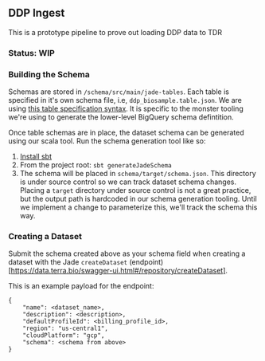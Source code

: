 ## DDP Ingest

This is a prototype pipeline to prove out loading DDP data to TDR

### Status: WIP


### Building the Schema
Schemas are stored in `/schema/src/main/jade-tables`. Each table is specified in it's own schema file, i.e, `ddp_biosample.table.json`. 
We are using [this table specification syntax](https://github.com/DataBiosphere/ingest-utils/tree/master/ingest-sbt-plugins#table-specification-syntax). It
is specific to the monster tooling we're using to generate the lower-level BigQuery schema defintition.

Once table schemas are in place, the dataset schema can be generated using our scala tool. Run the schema generation tool like so:
1. [Install sbt](https://www.scala-sbt.org/download.html)
2. From the project root: `sbt generateJadeSchema`
3. The schema will be placed in `schema/target/schema.json`. This directory is under source control so we can track dataset schema changes. Placing a `target`
directory under source control is not a great practice, but the output path is hardcoded in our schema generation tooling. Until we implement a change to 
   parameterize this, we'll track the schema this way.
   

### Creating a Dataset
Submit the schema created above as your schema field when creating a dataset with the Jade `createDataset` (endpoint)[https://data.terra.bio/swagger-ui.html#/repository/createDataset].

This is an example payload for the endpoint:

```
{
    "name": <dataset_name>,
    "description": <description>,
    "defaultProfileId": <billing_profile_id>,
    "region": "us-central1",
    "cloudPlatform": "gcp",
    "schema": <schema from above>
}
```